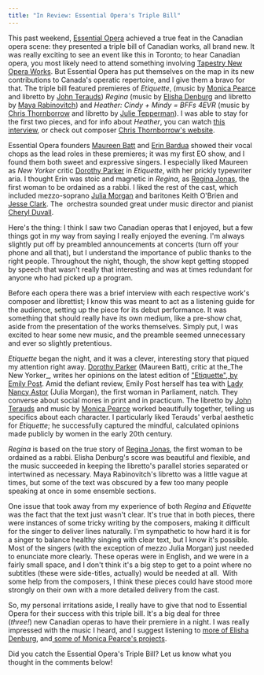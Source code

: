 ```yaml
---
title: "In Review: Essential Opera's Triple Bill"
---
```


This past weekend, [Essential Opera](http://essentialopera.com/) achieved a true feat in the Canadian opera scene: they presented a triple bill of Canadian works, all brand new. It was really exciting to see an event like this in Toronto; to hear Canadian opera, you most likely need to attend something involving [Tapestry New Opera Works](https://tapestryopera.com/). But Essential Opera has put themselves on the map in its new contributions to Canada's operatic repertoire, and I give them a bravo for that.
The triple bill featured premieres of _Etiquette_, (music by [Monica Pearce](http://www.monicapearce.com/) and libretto by [John Terauds](https://www.google.ca/url?sa=t&rct=j&q=&esrc=s&source=web&cd=1&cad=rja&uact=8&ved=0CCoQFjAA&url=http%3A%2F%2Fwww.musicaltoronto.org%2Fauthor%2Fjohn-terauds%2F&ei=jGNDU6e5BYOY2QXunoHwCw&usg=AFQjCNFNnmjtwDRk-Q6R7jobPzZZlPJucA&bvm=bv.64367178,d.b2I)) _Regina_ (music by [Elisha Denburg](http://elishadenburg.com/) and libretto by [Maya Rabinovitch](https://twitter.com/MyRabs)) and _Heather: Cindy + Mindy = BFFs 4EVR_ (music by [Chris Thornborrow](http://www.christhornborrow.com/Chris_Thornborrow/Home.html) and libretto by [Julie Tepperman](http://www.playwrightscanada.com/index.php/authors/s-u/julie-tepperman.html)). I was able to stay for the first two pieces, and for info about _Heather_, you can watch [this interview](https://www.youtube.com/watch?v=t-DKabC6yhY), or check out composer [Chris Thornborrow's website](http://www.christhornborrow.com/Chris_Thornborrow/Home.html).

Essential Opera founders [Maureen Batt](http://maureenbatt.com/) and [Erin Bardua](http://www.erinbardua.com/) showed their vocal chops as the lead roles in these premieres; it was my first EO show, and I found them both sweet and expressive singers. I especially liked Maureen as _New Yorker_ critic [Dorothy Parker](http://flavorwire.com/202873/our-favorite-lines-from-dorothy-parkers-most-scathing-reviews/) in _Etiquette_, with her prickly typewriter aria. I thought Erin was stoic and magnetic in _Regina_, as [Regina Jonas](http://en.wikipedia.org/wiki/Regina_Jonas), the first woman to be ordained as a rabbi. I liked the rest of the cast, which included mezzo-soprano [Julia Morgan](http://www.juliamorganmezzo.com/) and baritones Keith O'Brien and [Jesse Clark](http://www.hncmanagement.com/jesse-clark). The  orchestra sounded great under music director and pianist [Cheryl Duvall](http://www.cherylduvall.com/).

Here's the thing: I think I saw two Canadian operas that I enjoyed, but a few things got in my way from saying I really enjoyed the evening. I'm always slightly put off by preambled announcements at concerts (turn off your phone and all that), but I understand the importance of public thanks to the right people. Throughout the night, though, the show kept getting stopped by speech that wasn't really that interesting and was at times redundant for anyone who had picked up a program.

Before each opera there was a brief interview with each respective work's composer and librettist; I know this was meant to act as a listening guide for the audience, setting up the piece for its debut performance. It was something that should really have its own medium, like a pre-show chat, aside from the presentation of the works themselves. Simply put, I was excited to hear some new music, and the preamble seemed unnecessary and ever so slightly pretentious.

_Etiquette_ began the night, and it was a clever, interesting story that piqued my attention right away. [Dorothy Parker](http://en.wikipedia.org/wiki/Dorothy_Parker) (Maureen Batt), critic at the_The New Yorker_, writes her opinions on the latest edition of ["Etiquette", by Emily Post](http://www.gutenberg.org/files/14314/14314-h/14314-h.htm#CHAPTER_III). Amid the defiant review, Emily Post herself has tea with [Lady Nancy Astor](http://en.wikipedia.org/wiki/Nancy_Astor,_Viscountess_Astor) (Julia Morgan), the first woman in Parliament, natch. They converse about social mores in print and in practicum. The libretto by [John Terauds](https://twitter.com/JohnTerauds) and music by [Monica Pearce](http://www.monicapearce.com/) worked beautifully together, telling us specifics about each character. I particularly liked Terauds' verbal aesthetic for _Etiquette_; he successfully captured the mindful, calculated opinions made publicly by women in the early 20th century.

_Regina_ is based on the true story of [Regina Jonas](http://en.wikipedia.org/wiki/Regina_Jonas), the first woman to be ordained as a rabbi. Elisha Denburg's score was beautiful and flexible, and the music succeeded in keeping the libretto's parallel stories separated or intertwined as necessary. Maya Rabinovitch's libretto was a little vague at times, but some of the text was obscured by a few too many people speaking at once in some ensemble sections.

One issue that took away from my experience of both _Regina_ and _Etiquette_ was the fact that the text just wasn't clear. It's true that in both pieces, there were instances of some tricky writing by the composers, making it difficult for the singer to deliver lines naturally. I'm sympathetic to how hard it is for a singer to balance healthy singing with clear text, but I know it's possible. Most of the singers (with the exception of mezzo Julia Morgan) just needed to enunciate more clearly. These operas were in English, and we were in a fairly small space, and I don't think it's a big step to get to a point where no subtitles (these were side-titles, actually) would be needed at all.  With some help from the composers, I think these pieces could have stood more strongly on their own with a more detailed delivery from the cast.

So, my personal irritations aside, I really have to give that nod to Essential Opera for their success with this triple bill. It's a big deal for three (_three!_) new Canadian operas to have their premiere in a night. I was really impressed with the music I heard, and I suggest listening to [more of Elisha Denburg](http://elishadenburg.com/?page_id=64), and[ some of Monica Pearce's projects](http://www.monicapearce.com/music.html).

Did you catch the Essential Opera's Triple Bill? Let us know what you thought in the comments below!
